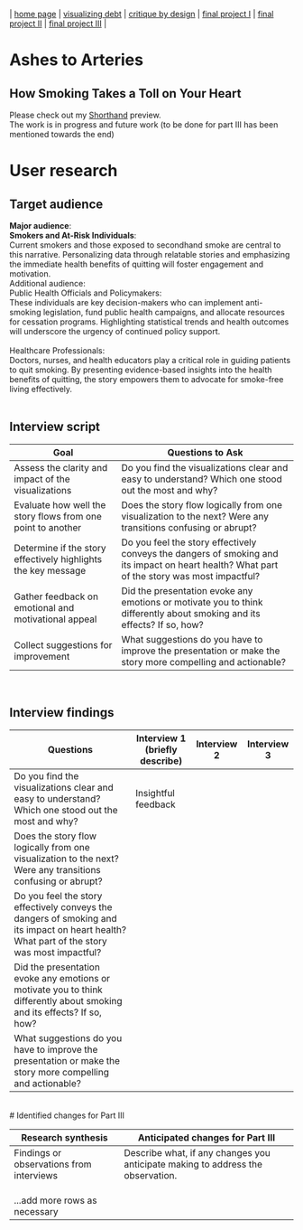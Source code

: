 | [home page](https://adityakolpe.github.io/Data-Canvas/) | [visualizing debt](visualizing-government-debt) | [critique by design](critique-by-design) | [final project I](final-project-part-one) | [final project II](final-project-part-two) | [final project III](final-project-part-three) |
<br/>
# Ashes to Arteries 
## How Smoking Takes a Toll on Your Heart

Please check out my [Shorthand](https://preview.shorthand.com/vu8hdHDRmzgadAs8) preview. <br/>
The work is in progress and future work (to be done for part III has been mentioned towards the end)<br/>

# User research 
## Target audience 
**Major audience**:<br/>
**Smokers and At-Risk Individuals**: <br/>
Current smokers and those exposed to secondhand smoke are central to this narrative. Personalizing data through relatable stories and emphasizing the immediate health benefits of quitting will foster engagement and motivation.
<br/>
Additional audience:<br/>
Public Health Officials and Policymakers: <br/>
These individuals are key decision-makers who can implement anti-smoking legislation, fund public health campaigns, and allocate resources for cessation programs. Highlighting statistical trends and health outcomes will underscore the urgency of continued policy support.<br/>
<br/>
Healthcare Professionals: <br/>
Doctors, nurses, and health educators play a critical role in guiding patients to quit smoking. By presenting evidence-based insights into the health benefits of quitting, the story empowers them to advocate for smoke-free living effectively.<br/>
<br/>

## Interview script <br/>

| Goal | Questions to Ask |
|-------------------------|--------------------------------|
| Assess the clarity and impact of the visualizations | Do you find the visualizations clear and easy to understand? Which one stood out the most and why? |
| Evaluate how well the story flows from one point to another | Does the story flow logically from one visualization to the next? Were any transitions confusing or abrupt? |
| Determine if the story effectively highlights the key message | Do you feel the story effectively conveys the dangers of smoking and its impact on heart health? What part of the story was most impactful? |
| Gather feedback on emotional and motivational appeal | Did the presentation evoke any emotions or motivate you to think differently about smoking and its effects? If so, how? |
| Collect suggestions for improvement | What suggestions do you have to improve the presentation or make the story more compelling and actionable? |
<br/>

## Interview findings <br/>

| Questions               | Interview 1 (briefly describe) | Interview 2 | Interview 3 |
|-------------------------|--------------------------------|-------------|-------------|
|Do you find the visualizations clear and easy to understand? Which one stood out the most and why?| Insightful feedback            |             |             |
|Does the story flow logically from one visualization to the next? Were any transitions confusing or abrupt?|                                |             |             |
|Do you feel the story effectively conveys the dangers of smoking and its impact on heart health? What part of the story was most impactful?|                                |             |             |
|Did the presentation evoke any emotions or motivate you to think differently about smoking and its effects? If so, how?||||
|What suggestions do you have to improve the presentation or make the story more compelling and actionable?||||

<br/>
# Identified changes for Part III <br/>

| Research synthesis                       | Anticipated changes for Part III                                                |
|------------------------------------------|---------------------------------------------------------------------------------|
| Findings or observations from interviews | Describe what, if any changes you anticipate making to address the observation. |
|                                          |                                                                                 |
|                                          |                                                                                 |
|                                          |                                                                                 |
| ...add more rows as necessary            |                                                                                 |
<br/>


